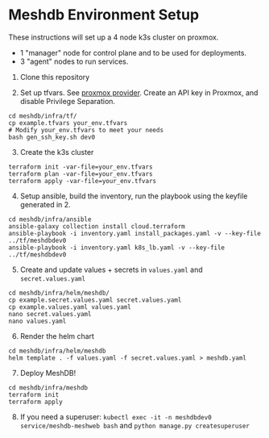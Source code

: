 # Meshdb Environment Setup

These instructions will set up a 4 node k3s cluster on proxmox.
- 1 "manager" node for control plane and to be used for deployments.
- 3 "agent" nodes to run services.

1. Clone this repository

2. Set up tfvars. See [proxmox provider](https://registry.terraform.io/providers/Telmate/proxmox/latest/docs). Create an API key in Proxmox, and disable Privilege Separation.
```
cd meshdb/infra/tf/
cp example.tfvars your_env.tfvars
# Modify your_env.tfvars to meet your needs
bash gen_ssh_key.sh dev0
```

3. Create the k3s cluster
```
terraform init -var-file=your_env.tfvars
terraform plan -var-file=your_env.tfvars
terraform apply -var-file=your_env.tfvars
```

4. Setup ansible, build the inventory, run the playbook using the keyfile generated in 2.
```
cd meshdb/infra/ansible
ansible-galaxy collection install cloud.terraform
ansible-playbook -i inventory.yaml install_packages.yaml -v --key-file ../tf/meshdbdev0
ansible-playbook -i inventory.yaml k8s_lb.yaml -v --key-file ../tf/meshdbdev0
```

<!-- 5. Install the `meshdb-cluster` chart.

```
cd meshdb/infra/helm/meshdb-cluster
# Modify values.yaml to meet your needs
helm template . -f values.yaml > meshdb-cluster.yaml
kubectl apply -f meshdb-cluster.yaml
``` -->

5. Create and update values + secrets in `values.yaml` and `secret.values.yaml`


```
cd meshdb/infra/helm/meshdb/
cp example.secret.values.yaml secret.values.yaml
cp example.values.yaml values.yaml
nano secret.values.yaml
nano values.yaml
```

6. Render the helm chart

<!--TODO: Use helm install for everything-->
<!-- helm install --kubeconfig='../../tf/k3s.yaml' -f values.yaml -f secret.values.yaml meshdb ./ -->

```
cd meshdb/infra/helm/meshdb
helm template . -f values.yaml -f secret.values.yaml > meshdb.yaml
```

<!--TODO: Have helm create NS and update instns to kubectl apply file-->

7. Deploy MeshDB!

```
cd meshdb/infra/meshdb
terraform init
terraform apply
```

8. If you need a superuser: `kubectl exec -it -n meshdbdev0 service/meshdb-meshweb bash` and `python manage.py createsuperuser`
